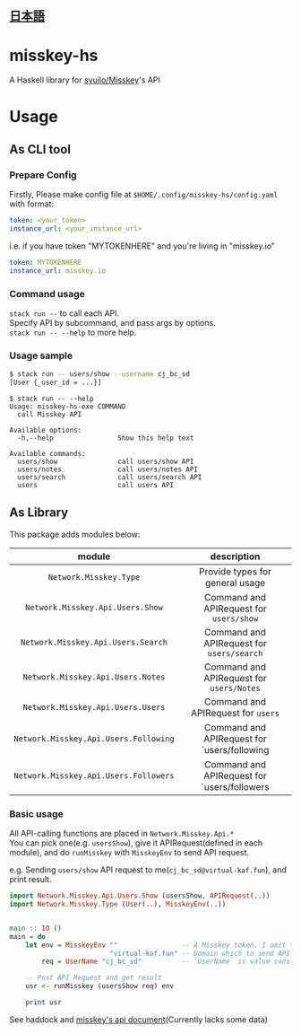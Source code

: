 [日本語](JA-README.md)
---

# misskey-hs

A Haskell library for [syuilo/Misskey](https://github.com/syuilo/misskey)'s API

# Usage

## As CLI tool

### Prepare Config

Firstly, Please make config file at `$HOME/.config/misskey-hs/config.yaml` with format:

```yaml
token: <your_token>
instance_url: <your_instance_url>
```

i.e. if you have token "MYTOKENHERE" and you're living in "misskey.io"

```yaml
token: MYTOKENHERE
instance_url: misskey.io
```

### Command usage

`stack run --` to call each API.  
Specify API by subcommand, and pass args by options.  
`stack run -- --help` to more help.


### Usage sample

```sh
$ stack run -- users/show --username cj_bc_sd
[User {_user_id = ...}]
```

```
$ stack run -- --help
Usage: misskey-hs-exe COMMAND
  call Misskey API

Available options:
  -h,--help                Show this help text

Available commands:
  users/show               call users/show API
  users/notes              call users/notes API
  users/search             call users/search API
  users                    call users API
```

## As Library

This package adds modules below:

| module                                | description                                 |
|:-:|:-:|
| `Network.Misskey.Type`                | Provide types for general usage             |
| `Network.Misskey.Api.Users.Show`      | Command and APIRequest for `users/show`     |
| `Network.Misskey.Api.Users.Search`    | Command and APIRequest for `users/search`   |
| `Network.Misskey.Api.Users.Notes`     | Command and APIRequest for `users/Notes`    |
| `Network.Misskey.Api.Users.Users`     | Command and APIRequest for `users`          |
| `Network.Misskey.Api.Users.Following` | Command and APIRequest for `users/following |
| `Network.Misskey.Api.Users.Followers` | Command and APIRequest for `users/followers |


### Basic usage

All API-calling functions are placed in `Network.Misskey.Api.*`  
You can pick one(e.g. `usersShow`), give it APIRequest(defined in each module),
and do `runMisskey` with `MisskeyEnv` to send API request.  


e.g. Sending `users/show` API request to me(`cj_bc_sd@virtual-kaf.fun`),
and print result.
```haskell
import Network.Misskey.Api.Users.Show (usersShow, APIRequest(..))
import Network.Misskey.Type (User(..), MisskeyEnv(..))


main :: IO ()
main = do
    let env = MisskeyEnv ""                -- A Misskey token. I omit this because we don't need it in this time
                         "virtual-kaf.fun" -- Domain which to send API request
        req = UserName "cj_bc_sd"          -- `UserName` is value constructor of APIRequest (for `usersShow`)

    -- Post API Request and get result
    usr <- runMisskey (usersShow req) env

    print usr
```

See haddock and [misskey's api document](https://misskey.io/api-doc)(Currently lacks some data)


